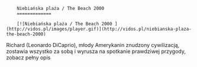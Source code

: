 
        Niebiańska plaża / The Beach 2000 
        =============
        
        [![Niebiańska plaża / The Beach 2000 ](http://vidos.pl/images/player.gif)](http://vidos.pl/niebianska-plaza-the-beach-2000)
        
        
 Richard (Leonardo DiCaprio), młody Amerykanin znudzony cywilizacją, zostawia wszystko za sobą i wyrusza na spotkanie prawdziwej przygody, zobacz pełny opis
    